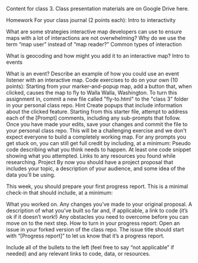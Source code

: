 Content for class 3.
Class presentation materials are on Google Drive here.

Homework
For your class journal (2 points each):
Intro to interactivity

What are some strategies interactive map developers can use to ensure maps with a lot of interactions are not overwhelming?
Why do we use the term “map user” instead of “map reader?”
Common types of interaction

What is geocoding and how might you add it to an interactive map?
Intro to events

What is an event?
Describe an example of how you could use an event listener with an interactive map.
Code exercises to do on your own (10 points):
Starting from your marker-and-popup map, add a button that, when clicked, causes the map to fly to Walla Walla, Washington. To turn this assignment in, commit a new file called "fly-to.html" to the "class 3" folder in your personal class repo.
Hint
Create popups that include information about the clicked feature. Starting from this starter file, attempt to address each of the [Prompt] comments, including any sub-prompts that follow. Once you have made your edits, save your changes and commit the file to your personal class repo. This will be a challenging exercise and we don't expect everyone to build a completely working map. For any prompts you get stuck on, you can still get full credit by including, at a minimum:
Pseudo code describing what you think needs to happen.
At least one code snippet showing what you attempted.
Links to any resources you found while researching.
Project
By now you should have a project proposal that includes your topic, a description of your audience, and some idea of the data you’ll be using.

This week, you should prepare your first progress report. This is a minimal check-in that should include, at a minimum:

What you worked on.
Any changes you’ve made to your original proposal.
A description of what you’ve built so far and, if applicable, a link to code (it’s ok if it doesn’t work!)
Any obstacles you need to overcome before you can move on to the next step.
How to turn in your progress report: Open an issue in your forked version of the class repo. The issue title should start with “[Progress report]” to let us know that it’s a progress report.

Include all of the bullets to the left (feel free to say “not applicable” if needed) and any relevant links to code, data, or resources.
